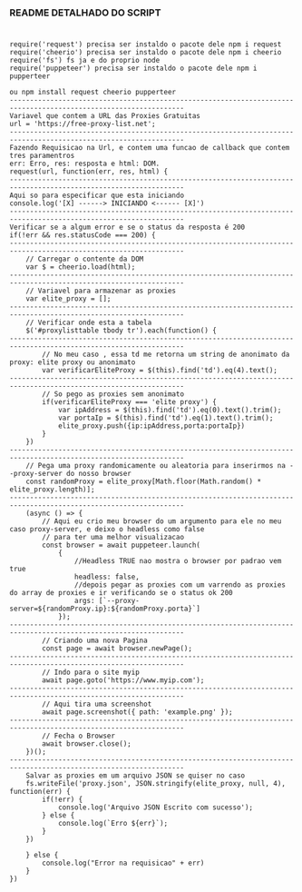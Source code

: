 ### README DETALHADO DO SCRIPT
#
    require('request') precisa ser instaldo o pacote dele npm i request
    require('cheerio') precisa ser instaldo o pacote dele npm i cheerio  
    require('fs') fs ja e do proprio node
    require('puppeteer') precisa ser instaldo o pacote dele npm i pupperteer

    ou npm install request cheerio pupperteer 
    -----------------------------------------------------------------------------------------------------------------
    Variavel que contem a URL das Proxies Gratuitas
    url = 'https://free-proxy-list.net';
    -----------------------------------------------------------------------------------------------------------------
    Fazendo Requisicao na Url, e contem uma funcao de callback que contem tres paramentros
    err: Erro, res: resposta e html: DOM.
    request(url, function(err, res, html) {
    -----------------------------------------------------------------------------------------------------------------    
    Aqui so para especificar que esta iniciando    
    console.log('[X] ------> INICIANDO <------ [X]')
    -----------------------------------------------------------------------------------------------------------------
    Verificar se a algum error e se o status da resposta é 200
    if(!err && res.statusCode === 200) {
    -----------------------------------------------------------------------------------------------------------------
        // Carregar o contente da DOM
        var $ = cheerio.load(html);
    -----------------------------------------------------------------------------------------------------------------
        // Variavel para armazenar as proxies
        var elite_proxy = [];
    -----------------------------------------------------------------------------------------------------------------
        // Verificar onde esta a tabela
        $('#proxylisttable tbody tr').each(function() {
    -----------------------------------------------------------------------------------------------------------------
            // No meu caso , essa td me retorna um string de anonimato da proxy: elite proxy ou anonimato
            var verificarEliteProxy = $(this).find('td').eq(4).text();
    -----------------------------------------------------------------------------------------------------------------       
            // So pego as proxies sem anonimato
            if(verificarEliteProxy === 'elite proxy') {
                var ipAddress = $(this).find('td').eq(0).text().trim();
                var portaIp = $(this).find('td').eq(1).text().trim();
                elite_proxy.push({ip:ipAddress,porta:portaIp})
            }
        })
    -----------------------------------------------------------------------------------------------------------------
        // Pega uma proxy randomicamente ou aleatoria para inserirmos na --proxy-server do nosso browser
        const randomProxy = elite_proxy[Math.floor(Math.random() * elite_proxy.length)];
    -----------------------------------------------------------------------------------------------------------------    
        (async () => {
            // Aqui eu crio meu browser do um argumento para ele no meu caso proxy-server, e deixo o headless como false
            // para ter uma melhor visualizacao 
            const browser = await puppeteer.launch(
                {
                    //Headless TRUE nao mostra o browser por padrao vem true
                    headless: false, 
                    //depois pegar as proxies com um varrendo as proxies do array de proxies e ir verificando se o status ok 200
                    args: [`--proxy-server=${randomProxy.ip}:${randomProxy.porta}`]
                });
    -----------------------------------------------------------------------------------------------------------------
            // Criando uma nova Pagina
            const page = await browser.newPage();
    -----------------------------------------------------------------------------------------------------------------
            // Indo para o site myip
            await page.goto('https://www.myip.com');
    -----------------------------------------------------------------------------------------------------------------
            // Aqui tira uma screenshot
            await page.screenshot({ path: 'example.png' });
    -----------------------------------------------------------------------------------------------------------------
            // Fecha o Browser
            await browser.close();
        })();
    -----------------------------------------------------------------------------------------------------------------
        Salvar as proxies em um arquivo JSON se quiser no caso
        fs.writeFile('proxy.json', JSON.stringify(elite_proxy, null, 4), function(err) {
            if(!err) {
                console.log('Arquivo JSON Escrito com sucesso');
            } else {
                console.log(`Erro ${err}`);
            }
        })

        } else {
            console.log("Error na requisicao" + err)
        }
    })
#
